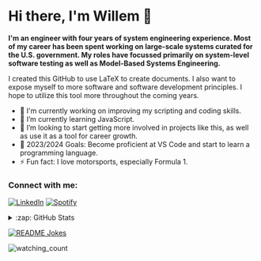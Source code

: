 # Hi there, I'm Willem 👋 


**I'm an engineer with four years of system engineering experience. Most of my career has been spent working on large-scale systems curated for the U.S. government. My roles have focussed primarily on system-level software testing as well as Model-Based Systems Engineering.**

I created this GitHub to use LaTeX to create documents. I also want to expose myself to more software and software development principles. I hope to utilize this tool more throughout the coming years. 

- 🔭 I'm currently working on improving my scripting and coding skills.
- 🌱 I’m currently learning JavaScript.
- 👯 I’m looking to start getting more involved in projects like this, as well as use it as a tool for career growth.
- 🥅 2023/2024 Goals: Become proficient at VS Code and start to learn a programming language.
- ⚡ Fun fact: I love motorsports, especially Formula 1.

### Connect with me:

<a href="https://www.linkedin.com/in/willem-elsdon/" target="_blank"><img src="https://img.shields.io/badge/LinkedIn-%230077B5.svg?&style=flat-square&logo=linkedin&logoColor=white" alt="LinkedIn"></a>
<a href="https://open.spotify.com/user/gjxsaskvh2n1nizazyi2cttxg?si=a034567a9e3e45d2" target="_blank"><img src="https://img.shields.io/badge/Spotify-%231ED760.svg?&style=flat-square&logo=spotify&logoColor=white" alt="Spotify"></a>

<details>
  <summary>:zap: GitHub Stats</summary>

  <img align="left" alt="Willem's GitHub Stats" src="https://github-readme-stats.vercel.app/api?username=welsdon&show_icons=true&hide_border=false&title_color=ff652f&icon_color=FFE400&bg_color=09131B&text_color=ffffff&border_color=0c1a25" />

</details>


<a href="https://readme-jokes.vercel.app"><img align="center" src="https://readme-jokes.vercel.app/api" alt="README Jokes"></a>

<!--[![Spotify](https://novatorem.bgstatic.vercel.app/api/spotify)](https://open.spotify.com/artist/6hyCmqlpgEhkMKKr65sFgI)-->

<img src="https://widgetbite.com/stats/welsdon" alt="watching_count" />
